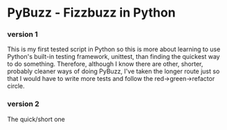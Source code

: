 # PyBuzz - Fizzbuzz in Python

### version 1
This is my first tested script in Python so this is more about learning to use Python's built-in testing framework,
unittest, than finding the quickest way to do something. Therefore, although I know there are other, shorter, probably cleaner ways of doing PyBuzz, I've taken
the longer route just so that I would have to write more tests and follow the red->green->refactor circle.


### version 2
The quick/short one

